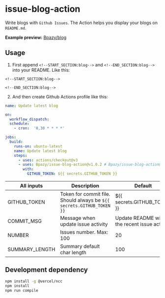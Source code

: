 # issue-blog-action
Write blogs with `Github Issues`. The Action helps you display your blogs on `README.md`.

**Example preview:** [Bpazy/blog](https://github.com/Bpazy/blog)

## Usage
1. First append `<!--START_SECTION:blog-->` and `<!--END_SECTION:blog-->` into your README. Like this:
```
<!--START_SECTION:blog-->

<!--END_SECTION:blog-->
```
2. And then create Github Actions profile like this:
```yaml
name: Update latest blog

on:
  workflow_dispatch:
  schedule:
    - cron:  '0,30 * * * *'

jobs:
  build:
    runs-on: ubuntu-latest
    name: Update latest blog
    steps:
      - uses: actions/checkout@v3
      - uses: Bpazy/issue-blog-action@v1.0.2 # Bpazy/issue-blog-action@master for beta
        with:
          GITHUB_TOKEN: ${{ secrets.GITHUB_TOKEN }}
```

| All inputs     | Description                                                           | Default                                      |
|----------------|-----------------------------------------------------------------------|----------------------------------------------|
| GITHUB_TOKEN   | Token for commit file. Should always be `${{ secrets.GITHUB_TOKEN }}` | ${{ secrets.GITHUB_TOKEN }}                  |
| COMMIT_MSG     | Message when update issue activity                                    | Update README with the recent issue activity |
| NUMBER         | Issues number. Max: 100                                               | 20                                           |
| SUMMARY_LENGTH | Summary default char length                                           | 100                                          |

## Development dependency

```sh
npm install -g @vercel/ncc
npm install
npm run compile
```
